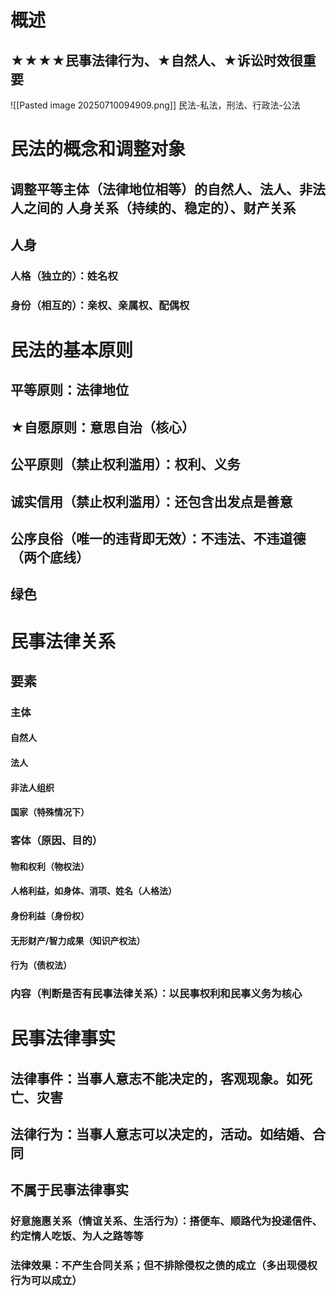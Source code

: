 # 概述
## ★★★★民事法律行为、★自然人、★诉讼时效很重要
![[Pasted image 20250710094909.png]]
民法-私法，刑法、行政法-公法
# 民法的概念和调整对象
## 调整平等主体（法律地位相等）的自然人、法人、非法人之间的 人身关系（持续的、稳定的）、财产关系
## 人身
### 人格（独立的）：姓名权
### 身份（相互的）：亲权、亲属权、配偶权
# 民法的基本原则
## 平等原则：法律地位
## ★自愿原则：意思自治（核心）
## 公平原则（禁止权利滥用）：权利、义务
## 诚实信用（禁止权利滥用）：还包含出发点是善意
## 公序良俗（唯一的违背即无效）：不违法、不违道德（两个底线）
## 绿色
# 民事法律关系
## 要素
### 主体
#### 自然人
#### 法人
#### 非法人组织
#### 国家（特殊情况下）
### 客体（原因、目的）
#### 物和权利（物权法）
#### 人格利益，如身体、消项、姓名（人格法）
#### 身份利益（身份权）
#### 无形财产/智力成果（知识产权法）
#### 行为（债权法）
### 内容（判断是否有民事法律关系）：以民事权利和民事义务为核心
# 民事法律事实
## 法律事件：当事人意志不能决定的，客观现象。如死亡、灾害
## 法律行为：当事人意志可以决定的，活动。如结婚、合同
## 不属于民事法律事实
### 好意施惠关系（情谊关系、生活行为）：搭便车、顺路代为投递信件、约定情人吃饭、为人之路等等
### 法律效果：不产生合同关系；但不排除侵权之债的成立（多出现侵权行为可以成立）
